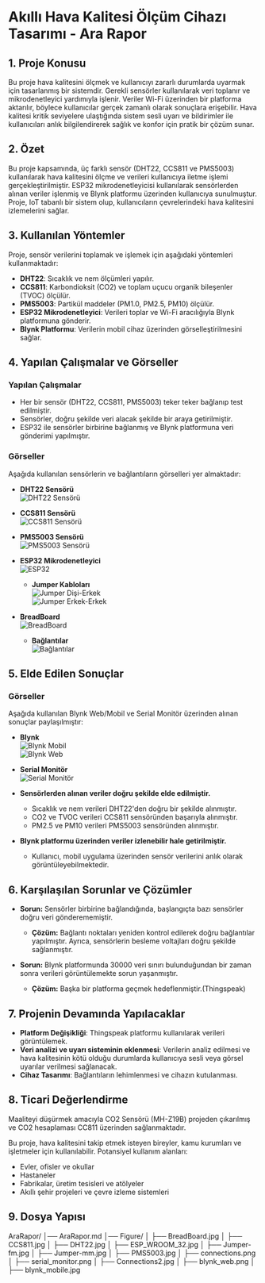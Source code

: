 # Akıllı Hava Kalitesi Ölçüm Cihazı Tasarımı - Ara Rapor

## 1. Proje Konusu
Bu proje hava kalitesini ölçmek ve kullanıcıyı zararlı durumlarda uyarmak
için tasarlanmış bir sistemdir. Gerekli sensörler kullanılarak veri toplanır
ve mikrodenetleyici yardımıyla işlenir. Veriler Wi-Fi üzerinden bir platforma aktarılır, böylece kullanıcılar gerçek zamanlı olarak sonuçlara erişebilir. Hava kalitesi kritik seviyelere ulaştığında sistem sesli uyarı ve bildirimler ile kullanıcıları anlık bilgilendirerek sağlık ve konfor için pratik bir çözüm sunar. 

## 2. Özet
Bu proje kapsamında, üç farklı sensör (DHT22, CCS811 ve PMS5003) kullanılarak hava kalitesini ölçme ve verileri kullanıcıya iletme işlemi gerçekleştirilmiştir. ESP32 mikrodenetleyicisi kullanılarak sensörlerden alınan veriler işlenmiş ve Blynk platformu üzerinden kullanıcıya sunulmuştur. Proje, IoT tabanlı bir sistem olup, kullanıcıların çevrelerindeki hava kalitesini izlemelerini sağlar.

## 3. Kullanılan Yöntemler
Proje, sensör verilerini toplamak ve işlemek için aşağıdaki yöntemleri kullanmaktadır:
- **DHT22**: Sıcaklık ve nem ölçümleri yapılır.
- **CCS811**: Karbondioksit (CO2) ve toplam uçucu organik bileşenler (TVOC) ölçülür.
- **PMS5003**: Partikül maddeler (PM1.0, PM2.5, PM10) ölçülür.
- **ESP32 Mikrodenetleyici**: Verileri toplar ve Wi-Fi aracılığıyla Blynk platformuna gönderir.
- **Blynk Platformu**: Verilerin mobil cihaz üzerinden görselleştirilmesini sağlar.

## 4. Yapılan Çalışmalar ve Görseller
### Yapılan Çalışmalar
- Her bir sensör (DHT22, CCS811, PMS5003) teker teker bağlanıp test edilmiştir.
- Sensörler, doğru şekilde veri alacak şekilde bir araya getirilmiştir.
- ESP32 ile sensörler birbirine bağlanmış ve Blynk platformuna veri gönderimi yapılmıştır.

### Görseller
Aşağıda kullanılan sensörlerin ve bağlantıların görselleri yer almaktadır:

- **DHT22 Sensörü**  
  ![DHT22 Sensörü](DHT22.jpg)  

- **CCS811 Sensörü**  
  ![CCS811 Sensörü](CCS811.jpg)  

- **PMS5003 Sensörü**  
  ![PMS5003 Sensörü](PMS5003.jpg)  

- **ESP32 Mikrodenetleyici**  
  ![ESP32](ESP_WROOM_32.jpg)  

  - **Jumper Kabloları**  
  ![Jumper Dişi-Erkek](Jumper-fm.jpg)  
  ![Jumper Erkek-Erkek](Jumper-mm.jpg)  

- **BreadBoard**  
  ![BreadBoard](BreadBoard.jpg)  

  - **Bağlantılar**  
  ![Bağlantılar](connections.png)  

## 5. Elde Edilen Sonuçlar

### Görseller
Aşağıda kullanılan Blynk Web/Mobil ve Serial Monitör üzerinden alınan sonuçlar paylaşılmıştır:

  - **Blynk**  
  ![Blynk Mobil](blynk_mobile)  
  ![Blynk Web](blynk_web.png)  

- **Serial Monitör**  
  ![Serial Monitör](serial_monitor.png)  


- **Sensörlerden alınan veriler doğru şekilde elde edilmiştir.**
  - Sıcaklık ve nem verileri DHT22'den doğru bir şekilde alınmıştır.
  - CO2 ve TVOC verileri CCS811 sensöründen başarıyla alınmıştır.
  - PM2.5 ve PM10 verileri PMS5003 sensöründen alınmıştır.
- **Blynk platformu üzerinden veriler izlenebilir hale getirilmiştir.**
  - Kullanıcı, mobil uygulama üzerinden sensör verilerini anlık olarak görüntüleyebilmektedir.

## 6. Karşılaşılan Sorunlar ve Çözümler
- **Sorun:** Sensörler birbirine bağlandığında, başlangıçta bazı sensörler doğru veri gönderememiştir.
  - **Çözüm:** Bağlantı noktaları yeniden kontrol edilerek doğru bağlantılar yapılmıştır. Ayrıca, sensörlerin besleme voltajları doğru şekilde sağlanmıştır.
  
- **Sorun:** Blynk platformunda 30000 veri sınırı bulunduğundan bir zaman sonra verileri görüntülemekte sorun yaşanmıştır.
  - **Çözüm:** Başka bir platforma geçmek hedeflenmiştir.(Thingspeak)

## 7. Projenin Devamında Yapılacaklar
- **Platform Değişikliği**: Thingspeak platformu kullanılarak verileri görüntülemek.
- **Veri analizi ve uyarı sisteminin eklenmesi**: Verilerin analiz edilmesi ve hava kalitesinin kötü olduğu durumlarda kullanıcıya sesli veya görsel uyarılar verilmesi sağlanacak.
- **Cihaz Tasarımı**: Bağlantıların lehimlenmesi ve cihazın kutulanması.

## 8. Ticari Değerlendirme
Maaliteyi düşürmek amacıyla CO2 Sensörü (MH-Z19B) projeden çıkarılmış ve CO2 hesaplaması CC811 üzerinden sağlanmaktadır. 

Bu proje, hava kalitesini takip etmek isteyen bireyler, kamu kurumları ve işletmeler için kullanılabilir. Potansiyel kullanım alanları:  
- Evler, ofisler ve okullar  
- Hastaneler
- Fabrikalar, üretim tesisleri ve atölyeler  
- Akıllı şehir projeleri ve çevre izleme sistemleri  

## 9. Dosya Yapısı
AraRapor/
│── AraRapor.md
│── Figure/
│   ├── BreadBoard.jpg
│   ├── CCS811.jpg
│   ├── DHT22.jpg
│   ├── ESP_WROOM_32.jpg
│   ├── Jumper-fm.jpg
│   ├── Jumper-mm.jpg
│   ├── PMS5003.jpg
│   ├── connections.png
│   ├── serial_monitor.png
│   ├── Connections2.jpg
│   ├── blynk_web.png
│   ├── blynk_mobile.jpg

